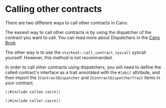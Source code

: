 # Calling other contracts

There are two different ways to call other contracts in Cairo.

The easiest way to call other contracts is by using the dispatcher of the contract you want to call.
You can read more about Dispatchers in the [Cairo Book](https://cairo-book.github.io/ch99-02-02-contract-dispatcher-library-dispatcher-and-system-calls.html#contract-dispatcher)

The other way is to use the `starknet::call_contract_syscall` syscall yourself. However, this method is not recommanded.

In order to call other contracts using dispatchers, you will need to define the called contract's interface as a trait annotated with the `#[abi]` attribute, and then import the `IContractDispatcher` and `IContractDispatcherTrait` items in your contract.

```rust
{{#include callee.cairo}}
```

```rust
{{#include caller.cairo}}
```
